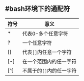 ## #bash环境下的通配符
符号|意义
--|--
\*|代表0-多个任意字符
?|一个任意字符
[]|代表`[]`内任意一个字符
[-]|在一个范围内的任一字符
[^]|不属于的`[]`内的任一字符
